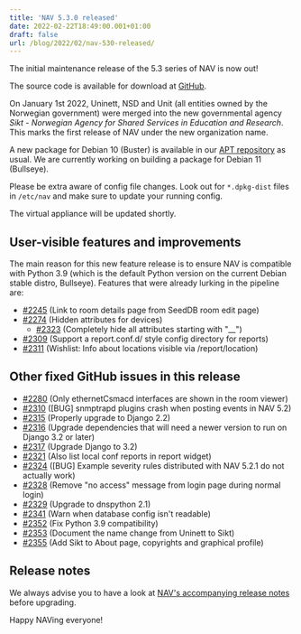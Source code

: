 ```yaml
---
title: 'NAV 5.3.0 released'
date: 2022-02-22T18:49:00.001+01:00
draft: false
url: /blog/2022/02/nav-530-released/
---
```


The initial maintenance release of the 5.3 series of NAV is now out!

The source code is available for download at [GitHub](https://github.com/UNINETT/nav/releases).

On January 1st 2022, Uninett, NSD and Unit (all entities owned by the Norwegian government) were merged into the new governmental agency _Sikt - Norwegian Agency for Shared Services in Education and Research_. This marks the first release of NAV under the new organization name.

A new package for Debian 10 (Buster) is available in our [APT repository](https://nav.uninett.no/install-instructions/#debian) as usual. We are currently working on building a package for Debian 11 (Bullseye).

Please be extra aware of config file changes. Look out for `*.dpkg-dist` files in `/etc/nav` and make sure to update your running config.

The virtual appliance will be updated shortly.

## User-visible features and improvements

The main reason for this new feature release is to ensure NAV is compatible with Python 3.9 (which is the default Python version on the current Debian stable distro, Bullseye). Features that were already lurking in the pipeline are:

*   [#2245](https://github.com/Uninett/nav/issues/2245) (Link to room details page from SeedDB room edit page)
*   [#2274](https://github.com/Uninett/nav/issues/2274) (Hidden attributes for devices)
    *   [#2323](https://github.com/Uninett/nav/pull/2323) (Completely hide all attributes starting with "\_\_")
*   [#2309](https://github.com/Uninett/nav/issues/2309) (Support a report.conf.d/ style config directory for reports)
*   [#2311](https://github.com/Uninett/nav/issues/2311) (Wishlist: Info about locations visible via /report/location)

## Other fixed GitHub issues in this release

*   [#2280](https://github.com/Uninett/nav/issues/2280) (Only ethernetCsmacd interfaces are shown in the room viewer)
*   [#2310](https://github.com/Uninett/nav/issues/2310) (\[BUG\] snmptrapd plugins crash when posting events in NAV 5.2)
*   [#2315](https://github.com/Uninett/nav/pull/2315) (Properly upgrade to Django 2.2)
*   [#2316](https://github.com/Uninett/nav/pull/2316) (Upgrade dependencies that will need a newer version to run on Django 3.2 or later)
*   [#2317](https://github.com/Uninett/nav/pull/2317) (Upgrade Django to 3.2)
*   [#2321](https://github.com/Uninett/nav/pull/2321) (Also list local conf reports in report widget)
*   [#2324](https://github.com/Uninett/nav/issues/2324) (\[BUG\] Example severity rules distributed with NAV 5.2.1 do not actually work)
*   [#2328](https://github.com/Uninett/nav/pull/2328) (Remove "no access" message from login page during normal login)
*   [#2329](https://github.com/Uninett/nav/pull/2329) (Upgrade to dnspython 2.1)
*   [#2341](https://github.com/Uninett/nav/issues/2341) (Warn when database config isn't readable)
*   [#2352](https://github.com/Uninett/nav/pull/2352) (Fix Python 3.9 compatibility)
*   [#2353](https://github.com/Uninett/nav/pull/2353) (Document the name change from Uninett to Sikt)
*   [#2355](https://github.com/Uninett/nav/pull/2355) (Add Sikt to About page, copyrights and graphical profile)

## Release notes

We always advise you to have a look at [NAV's accompanying release notes](https://nav.readthedocs.io/en/5.3.x/release-notes.html#nav-5-3) before upgrading.

Happy NAVing everyone!
